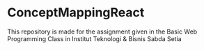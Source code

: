# ConceptMappingReact
This repository is made for the assignment given in the Basic Web Programming Class in Institut Teknologi &amp; Bisnis Sabda Setia

